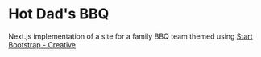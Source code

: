 # Hot Dad's BBQ

Next.js implementation of a site for a family BBQ team themed using [Start Bootstrap - Creative](https://startbootstrap.com/theme/creative/).
